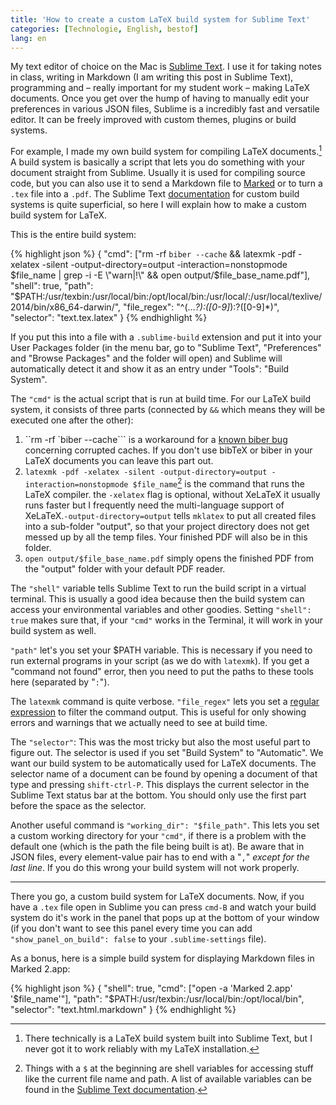 ```yaml
---
title: 'How to create a custom LaTeX build system for Sublime Text'
categories: [Technologie, English, bestof]
lang: en
---
```


My text editor of choice on the Mac is [Sublime Text](http://www.sublimetext.com/). I use it for taking notes in class, writing in Markdown (I am writing this post in Sublime Text), programming and – really important for my student work – making LaTeX documents. Once you get over the hump of having to manually edit your preferences in various JSON files, Sublime is a incredibly fast and versatile editor. It can be freely improved with custom themes, plugins or build systems.

For example, I made my own build system for compiling LaTeX documents.[^1] A build system is basically a script that lets you do something with your document straight from Sublime. Usually it is used for compiling source code, but you can also use it to send a Markdown file to [Marked](http://marked2app.com) or to turn a `.tex` file into a `.pdf`. The Sublime Text [documentation](http://www.sublimetext.com/docs/build) for custom build systems is quite superficial, so here I will explain how to make a custom build system for LaTeX.

[^1]: There technically is a LaTeX build system built into Sublime Text, but I never got it to work reliably with my LaTeX installation. 

This is the entire build system:

{% highlight json %}
{
    "cmd": ["rm -rf `biber --cache` && latexmk -pdf -xelatex -silent -output-directory=output -interaction=nonstopmode $file_name | grep -i -E \"warn|!\" && open output/$file_base_name.pdf"],
    "shell": true,
    "path": "$PATH:/usr/texbin:/usr/local/bin:/opt/local/bin:/usr/local/:/usr/local/texlive/2014/bin/x86_64-darwin/",
    "file_regex": "^(…*?):([0-9]*):?([0-9]*)",
    "selector": "text.tex.latex"
}
{% endhighlight %}

If you put this into a file with a `.sublime-build` extension and put it into your User Packages folder (in the menu bar, go to "Sublime Text", "Preferences" and "Browse Packages" and the folder will open) and Sublime will automatically detect it and show it as an entry under "Tools": "Build System".

The `"cmd"` is the actual script that is run at build time. For our LaTeX build system, it consists of three parts (connected by `&&` which means they will be executed one after the other):

1. ``rm -rf `biber --cache``` is a workaround for a [known biber bug](http://tex.stackexchange.com/questions/18859/biber-gives-i-found-no-citation-commands-is-there-a-solution) concerning corrupted caches. If you don't use bibTeX or biber in your LaTeX documents you can leave this part out.
2. `latexmk -pdf -xelatex -silent -output-directory=output -interaction=nonstopmode $file_name`[^2] is the command that runs the LaTeX compiler. the `-xelatex` flag is optional, without XeLaTeX it usually runs faster but I frequently need the multi-language support of XeLaTeX.`-output-directory=output` tells `mklatex` to put all created files into a sub-folder "output", so that your project directory does not get messed up by all the temp files. Your finished PDF will also be in this folder.
3. `open output/$file_base_name.pdf` simply opens the finished PDF from the "output" folder with your default PDF reader.

[^2]: Things with a `$` at the beginning are shell variables for accessing stuff like the current file name and path. A list of available variables can be found in the [Sublime Text documentation](http://www.sublimetext.com/docs/build).

The `"shell"` variable tells Sublime Text to run the build script in a virtual terminal. This is usually a good idea because then the build system can access your environmental variables and other goodies. Setting `"shell": true` makes sure that, if your `"cmd"` works in the Terminal, it will work in your build system as well.

`"path"` let's you set your $PATH variable. This is necessary if you need to run external programs in your script (as we do with `latexmk`). If you get a "command not found" error, then you need to put the paths to these tools here (separated by "`:`").

The `latexmk` command is quite verbose. `"file_regex"` lets you set a [regular expression](https://en.wikipedia.org/wiki/Regular_expression) to filter the command output. This is useful for only showing errors and warnings that we actually need to see at build time.

The `"selector"`: This was the most tricky but also the most useful part to figure out. The selector is used if you set "Build System" to "Automatic". We want our build system to be automatically used for LaTeX documents. The selector name of a document can be found by opening a document of that type and pressing `shift-ctrl-P`. This displays the current selector in the Sublime Text status bar at the bottom. You should only use the first part before the space as the selector.

Another useful command is `"working_dir": "$file_path"`. This lets you set a custom working directory for your `"cmd"`, if there is a problem with the default one (which is the path the file being built is at). Be aware that in JSON files, every element-value pair has to end with a "`,`" *except for the last line*. If you do this wrong your build system will not work properly.

----

There you go, a custom build system for LaTeX documents. Now, if you have a `.tex` file open in Sublime you can press `cmd-B` and watch your build system do it's work in the panel that pops up at the bottom of your window (if you don't want to see this panel every time you can add `"show_panel_on_build": false` to your `.sublime-settings` file).

As a bonus, here is a simple build system for displaying Markdown files in Marked 2.app:

{% highlight json %}
{
    "shell": true,
    "cmd": ["open -a 'Marked 2.app' '$file_name'"],
    "path": "$PATH:/usr/texbin:/usr/local/bin:/opt/local/bin",
    "selector": "text.html.markdown"
}
{% endhighlight %}